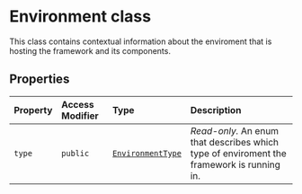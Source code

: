# Environment class







This class contains contextual information about the enviroment that is hosting the framework and its components.



## Properties

| Property	   | Access Modifier | Type	| Description|
|:-------------|:----|:-------|:-----------|
|`type`     | `public` | [`EnvironmentType`](../../sp-core-library/enum/environmenttype.md) | _Read-only._ An enum that describes which type of enviroment the framework is running in. |







